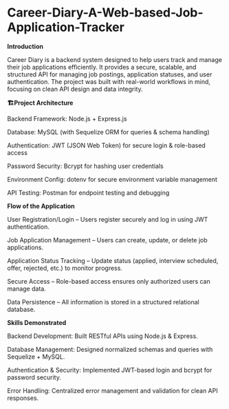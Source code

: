 # Career-Diary-A-Web-based-Job-Application-Tracker
**Introduction**

Career Diary is a backend system designed to help users track and manage their job applications efficiently. It provides a secure, scalable, and structured API for managing job postings, application statuses, and user authentication. The project was built with real-world workflows in mind, focusing on clean API design and data integrity.

**🏗Project Architecture**

Backend Framework: Node.js + Express.js

Database: MySQL (with Sequelize ORM for queries & schema handling)

Authentication: JWT (JSON Web Token) for secure login & role-based access

Password Security: Bcrypt for hashing user credentials

Environment Config: dotenv for secure environment variable management

API Testing: Postman for endpoint testing and debugging

**Flow of the Application**

User Registration/Login – Users register securely and log in using JWT authentication.

Job Application Management – Users can create, update, or delete job applications.

Application Status Tracking – Update status (applied, interview scheduled, offer, rejected, etc.) to monitor progress.

Secure Access – Role-based access ensures only authorized users can manage data.

Data Persistence – All information is stored in a structured relational database.

**Skills Demonstrated**

Backend Development: Built RESTful APIs using Node.js & Express.

Database Management: Designed normalized schemas and queries with Sequelize + MySQL.

Authentication & Security: Implemented JWT-based login and bcrypt for password security.

Error Handling: Centralized error management and validation for clean API responses.
